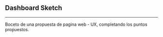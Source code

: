 ## Dashboard Sketch
___
Boceto de una propuesta de pagina web - UX, completando los puntos propuestos.
